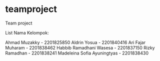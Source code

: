 # teamproject
Team project

List Nama Kelompok:

Ahmad Muzakky - 2201825850
Aldrin Yosua - 2201840416
Ari Fajar Muharam - 2201838462
Habbib Ramadhani Wasesa - 2201837150
Rizky Ramadhan - 2201838241
Madeleina Sofia Ayuningtyas - 2201838430
